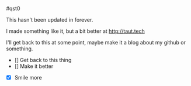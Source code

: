 #qst0

This hasn't been updated in forever.

I made something like it, but a bit better at http://taut.tech

I'll get back to this at some point, maybe make it a blog about my github or something.

- [] Get back to this thing
- [] Make it better
- [x] Smile more
